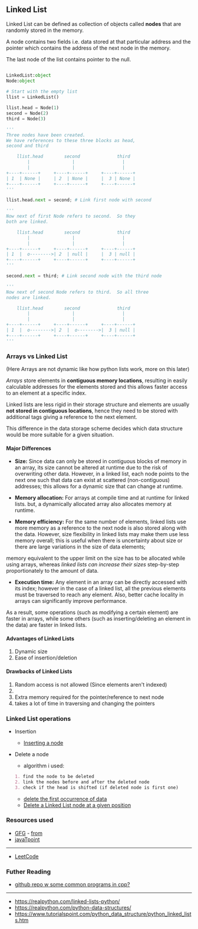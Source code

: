 ## Linked List

Linked List can be defined as collection of objects 
called **nodes** that are randomly stored in the memory.

A node contains two fields i.e. data stored at that 
particular address and the pointer which contains the address of the next node in the memory.

The last node of the list contains pointer to the null.

```py

LinkedList:object
Node:object
    
# Start with the empty list
llist = LinkedList()

llist.head = Node(1)
second = Node(2)
third = Node(3)

'''
Three nodes have been created.
We have references to these three blocks as head,
second and third

    llist.head        second              third
        |                |                  |
        |                |                  |
+----+------+     +----+------+     +----+------+
| 1  | None |     | 2  | None |     |  3 | None |
+----+------+     +----+------+     +----+------+
'''

llist.head.next = second; # Link first node with second

'''
Now next of first Node refers to second.  So they
both are linked.

    llist.head        second              third
        |                |                  |
        |                |                  |
+----+------+     +----+------+     +----+------+
| 1  |  o-------->| 2  | null |     |  3 | null |
+----+------+     +----+------+     +----+------+
'''

second.next = third; # Link second node with the third node

'''
Now next of second Node refers to third.  So all three
nodes are linked.

    llist.head        second              third
        |                |                  |
        |                |                  |
+----+------+     +----+------+     +----+------+
| 1  |  o-------->| 2  |  o-------->|  3 | null |
+----+------+     +----+------+     +----+------+
'''
```
### Arrays vs Linked List 

(Here Arrays are not dynamic like how python lists work, more on this later)

_Arrays_ store elements in **contiguous memory locations**, resulting in easily calculable addresses for the elements stored and this allows faster access to an element at a specific index. 

Linked lists are less rigid in their storage structure and elements are usually **not stored in contiguous locations**, hence they need to be stored with additional tags giving a reference to the next element. 

This difference in the data storage scheme decides which data structure would be more suitable for a given situation. 

#### Major Differences

- **Size:** Since data can only be stored in contiguous blocks of memory in an array, its size cannot be altered at runtime due to the risk of overwriting other data. However, in a linked list, each node points to the next one such that data can exist at scattered (non-contiguous) addresses; this allows for a dynamic size that can change at runtime.

- **Memory allocation:** For arrays at compile time and at runtime for linked lists. but, a dynamically allocated array also allocates memory at runtime.

- **Memory efficiency:** For the same number of elements, linked lists use more memory as a reference to the next node is also stored along with the data. However, size flexibility in linked lists may make them use less memory overall; this is useful when there is uncertainty about size or there are large variations in the size of data elements; 

memory equivalent to the upper limit on the size has to be allocated while using arrays, whereas _linked lists can increase their sizes_ step-by-step proportionately to the amount of data.

- **Execution time:** Any element in an array can be directly accessed with its index; however in the case of a linked list, all the previous elements must be traversed to reach any element. Also, better cache locality in arrays can significantly improve performance. 

As a result, some operations (such as modifying a certain element) are faster in arrays, while some others (such as inserting/deleting an element in the data) are faster in linked lists.


#### Advantages of Linked Lists

1. Dynamic size
2. Ease of insertion/deletion

#### Drawbacks of Linked Lists

1. Random access is not allowed (Since elements aren't indexed)
2. 
2. Extra memory required for the pointer/reference to next node
3. takes a lot of time in traversing and changing the pointers


### Linked List operations

- Insertion
    - [Inserting a node](https://www.geeksforgeeks.org/linked-list-set-2-inserting-a-node/)

- Delete a node
    - algorithm i used:
    ```md
    1. find the node to be deleted
    2. link the nodes before and after the deleted node
    3. check if the head is shifted (if deleted node is first one)
    ```

    - [delete the first occurrence of data](https://www.geeksforgeeks.org/linked-list-set-3-deleting-node/)
    - [Delete a Linked List node at a given position](https://www.geeksforgeeks.org/delete-a-linked-list-node-at-a-given-position/)

### Resources used

- [GFG](https://www.geeksforgeeks.org/linked-list-set-1-introduction/) - [from](https://www.geeksforgeeks.org/data-structures/linked-list/)
- [javaTpoint](https://www.javatpoint.com/singly-linked-list)

---

- [LeetCode](https://leetcode.com/tag/linked-list/)


### Futher Reading

- [github repo w some common programs in cpp?](https://github.com/whoparthgarg/Data-Structures-and-Algorithms/tree/main/10.%20Linked%20List)
---
- https://realpython.com/linked-lists-python/
- https://realpython.com/python-data-structures/
- https://www.tutorialspoint.com/python_data_structure/python_linked_lists.htm
